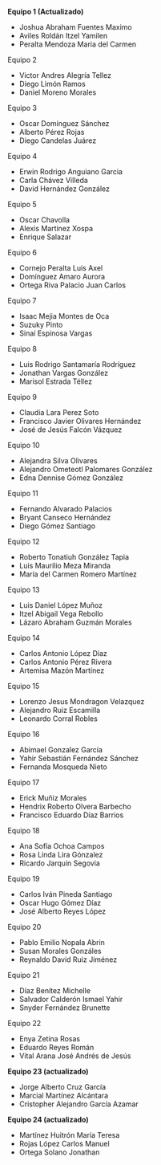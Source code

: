 **Equipo 1 (Actualizado)**

+ Joshua Abraham Fuentes Maximo
+ Aviles Roldán Itzel Yamilen
+ Peralta Mendoza Maria del Carmen

Equipo 2

+ Victor Andres Alegría Tellez
+ Diego Limón Ramos
+ Daniel Moreno Morales

Equipo 3

+ Oscar Domínguez Sánchez
+ Alberto Pérez Rojas
+ Diego Candelas Juárez

Equipo 4

+ Erwin Rodrigo Anguiano Garcia 
+ Carla Chávez Villeda 
+ David Hernández González

Equipo 5

+ Oscar Chavolla
+ Alexis Martinez Xospa
+ Enrique Salazar

Equipo 6

+ Cornejo Peralta Luis Axel
+ Domínguez Amaro Aurora
+ Ortega Riva Palacio Juan Carlos

Equipo 7

+ Isaac Mejia Montes de Oca
+ Suzuky Pinto
+ Sinaí Espinosa Vargas

Equipo 8

+ Luis Rodrigo Santamaría Rodríguez
+ Jonathan Vargas González
+ Marisol Estrada Téllez

Equipo 9

+ Claudia Lara Perez Soto
+ Francisco Javier Olivares Hernández
+ José de Jesús Falcón Vázquez

Equipo 10

+ Alejandra Silva Olivares
+ Alejandro Ometeotl Palomares González
+ Edna Dennise Gómez González

Equipo 11

+ Fernando Alvarado Palacios
+ Bryant Canseco Hernández
+ Diego Gómez Santiago

Equipo 12

+ Roberto Tonatiuh González Tapia
+ Luis Maurilio Meza Miranda
+ María del Carmen Romero Martínez

Equipo 13

+ Luis Daniel López Muñoz
+ Itzel Abigail Vega Rebollo
+ Lázaro Abraham Guzmán Morales

Equipo 14

+ Carlos Antonio López Díaz
+ Carlos Antonio Pérez Rivera
+ Artemisa Mazón Martínez

Equipo 15

+ Lorenzo Jesus Mondragon Velazquez 
+ Alejandro Ruiz Escamilla
+ Leonardo Corral Robles

Equipo 16

+ Abimael Gonzalez García
+ Yahir Sebastián Fernández Sánchez 
+ Fernanda Mosqueda Nieto 

Equipo 17

+ Erick Muñiz Morales
+ Hendrix Roberto Olvera Barbecho
+ Francisco Eduardo Díaz Barrios

Equipo 18

+ Ana Sofía Ochoa Campos
+ Rosa Linda Lira Gónzalez
+ Ricardo Jarquin Segovia

Equipo 19

+ Carlos Iván Pineda Santiago
+ Oscar Hugo Gómez Díaz
+ José Alberto Reyes López

Equipo 20

+ Pablo Emilio Nopala Abrin
+ Susan Morales Gonzáles
+ Reynaldo David Ruiz Jiménez

Equipo 21

+ Díaz Benítez Michelle
+ Salvador Calderón Ismael Yahir
+ Snyder Fernández Brunette

Equipo 22

+ Enya Zetina Rosas
+ Eduardo Reyes Román
+ Vital Arana José Andrés de Jesús

**Equipo 23 (actualizado)**

+ Jorge Alberto Cruz García
+ Marcial Martínez Alcántara
+ Cristopher Alejandro García Azamar

**Equipo 24 (actualizado)**

+ Martínez Huitrón María Teresa
+ Rojas López Carlos Manuel
+ Ortega Solano Jonathan
